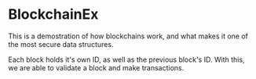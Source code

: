 # BlockchainEx

This is a demostration of how blockchains work, and what makes it one of the most secure data structures. 

Each block holds it's own ID, as well as the previous block's ID. With this, we are able to validate a block and make transactions.
